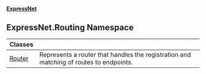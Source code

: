 #### [ExpressNet](ExpressNet.md 'ExpressNet')

## ExpressNet.Routing Namespace

| Classes | |
| :--- | :--- |
| [Router](ExpressNet.Routing.Router.md 'ExpressNet.Routing.Router') | Represents a router that handles the registration and matching of routes to endpoints. |
